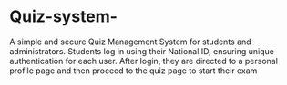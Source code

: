 # Quiz-system-
A simple and secure Quiz Management System for students and administrators. Students log in using their National ID, ensuring unique authentication for each user. After login, they are directed to a personal profile page and then proceed to the quiz page to start their exam
